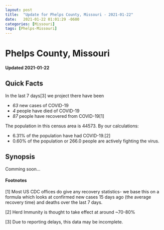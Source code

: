 ```yaml
---
layout: post
title:  "Update for Phelps County, Missouri - 2021-01-22"
date:   2021-01-22 01:01:29 -0600
categories: [Missouri]
tags: [Phelps-Missouri]
---
```


# Phelps County, Missouri
#### Updated 2021-01-22

## Quick Facts

In the last 7 days[3] we project there have been
- *63* new cases of COVID-19
- *4* people have died of COVID-19
- *87* people have recovered from COVID-19[1]

The population in this census area is 44573. By our calculations:
- 6.31% of the population have had COVID-19.[2]
- 0.60% of the population or 266.0 people are actively fighting the virus.

## Synopsis

Comming soon...


#### Footnotes

[1] Most US CDC offices do give any recovery statistics- we base this on a formula which looks at confirmed new cases
15 days ago (the average recovery time) and deaths over the last 7 days.

[2] Herd Immunity is thought to take effect at around ~70-80%

[3] Due to reporting delays, this data may be incomplete.
 
    